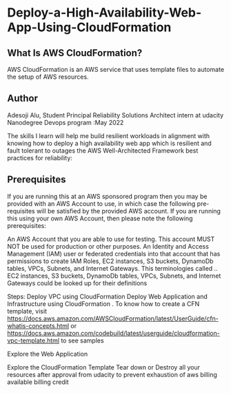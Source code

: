 # Deploy-a-High-Availability-Web-App-Using-CloudFormation

## What Is AWS CloudFormation?
AWS CloudFormation is an AWS service that uses template files to automate the setup of AWS resources.

## Author
Adesoji Alu, Student Principal Reliability Solutions Architect intern at udacity Nanodegree Devops program :May 2022

The skills I learn will help me build resilient workloads in alignment with knowing how to deploy a high availability web app which is resilient and fault tolerant to outages  the AWS Well-Architected Framework best practices for reliability:

## Prerequisites
If you are running this at an AWS sponsored program then you may be provided with an AWS Account to use, in which case the following pre-requisites will be satisfied by the provided AWS account. If you are running this using your own AWS Account, then please note the following prerequisites:

An AWS Account that you are able to use for testing. This account MUST NOT be used for production or other purposes.
An Identity and Access Management (IAM) user or federated credentials into that account that has permissions to create IAM Roles, EC2 instances, S3 buckets, DynamoDb tables, VPCs, Subnets, and Internet Gateways. This terminologies called 
.. EC2 instances, S3 buckets, DynamoDb tables, VPCs, Subnets, and Internet Gateways could be looked up for their definitions

Steps:
Deploy VPC using CloudFormation
Deploy Web Application and Infrastructure using CloudFormation . To know how to create a CFN template, visit https://docs.aws.amazon.com/AWSCloudFormation/latest/UserGuide/cfn-whatis-concepts.html  or https://docs.aws.amazon.com/codebuild/latest/userguide/cloudformation-vpc-template.html to see samples

Explore the Web Application

Explore the CloudFormation Template
Tear down or Destroy all your resources after approval from udacity to prevent exhaustion of aws billing available billing credit
